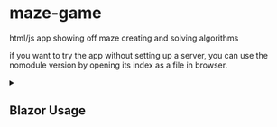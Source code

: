 # maze-game
html/js app showing off maze creating and solving algorithms


if you want to try the app without setting up a server, you can use the nomodule version by opening its index as a file in browser.

<details>
<summary><h2>Blazor Usage</h2></summary>
  <h4>Add Submodule</h4>
Navigate to the project's folder where you would like to use <i>maze-game-blazor</i> and open a terminal
<ul>
  <li><code>git submodule add https://github.com/mjliepke/maze-game-blazor.git</code></li>
  <li><code>git submodule init</code></li>
</ul>
    <h4>Usage</h4>
<p>Now, copy <strong>maze-game-razor/razor-maze/maze.js</strong> to your <strong>wwwroot/js</strong> folder</p>
<p>Finally, in your <i>_Host.razor</i> file in the <code>body</code> add the following line:</p>
<code><script src="js/maze.js"></script></code>
<p>Now, you are ready to refer to your <code>Maze.razor</code> component in your Blazor project</p>
</details>
